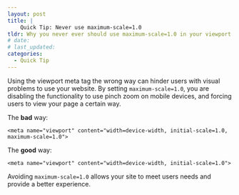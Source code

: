 ```yaml
---
layout: post
title: |
    Quick Tip: Never use maximum-scale=1.0
tldr: Why you never ever should use maximum-scale=1.0 in your viewport meta tag.
# date: 
# last_updated:
categories:
  - Quick Tip
---
```

Using the viewport meta tag the wrong way can hinder users with visual problems to use your website. By setting `maximum-scale=1.0`, you are disabling the functionality to use pinch zoom on mobile devices, and forcing users to view your page a certain way.

The **bad** way:

    <meta name="viewport" content="width=device-width, initial-scale=1.0, maximum-scale=1.0">


The **good** way:

    <meta name="viewport" content="width=device-width, initial-scale=1.0">


Avoiding `maximum-scale=1.0` allows your site to meet users needs and provide a better experience.